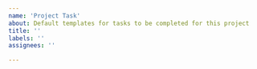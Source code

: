 ```yaml
---
name: 'Project Task'
about: Default templates for tasks to be completed for this project
title: ''
labels: ''
assignees: ''

---
```



